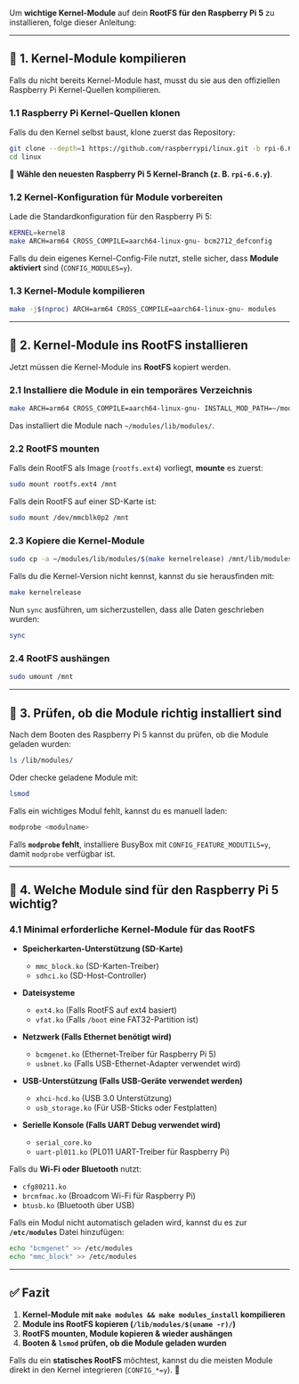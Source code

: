 Um **wichtige Kernel-Module** auf dein **RootFS für den Raspberry Pi 5** zu installieren, folge dieser Anleitung:  

---

## **📌 1. Kernel-Module kompilieren**
Falls du nicht bereits Kernel-Module hast, musst du sie aus den offiziellen Raspberry Pi Kernel-Quellen kompilieren.

### **1.1 Raspberry Pi Kernel-Quellen klonen**
Falls du den Kernel selbst baust, klone zuerst das Repository:

```bash
git clone --depth=1 https://github.com/raspberrypi/linux.git -b rpi-6.6.y
cd linux
```
📌 **Wähle den neuesten Raspberry Pi 5 Kernel-Branch (z. B. `rpi-6.6.y`)**.

### **1.2 Kernel-Konfiguration für Module vorbereiten**
Lade die Standardkonfiguration für den Raspberry Pi 5:

```bash
KERNEL=kernel8
make ARCH=arm64 CROSS_COMPILE=aarch64-linux-gnu- bcm2712_defconfig
```

Falls du dein eigenes Kernel-Config-File nutzt, stelle sicher, dass **Module aktiviert** sind (`CONFIG_MODULES=y`).

### **1.3 Kernel-Module kompilieren**
```bash
make -j$(nproc) ARCH=arm64 CROSS_COMPILE=aarch64-linux-gnu- modules
```

---

## **📌 2. Kernel-Module ins RootFS installieren**
Jetzt müssen die Kernel-Module ins **RootFS** kopiert werden.

### **2.1 Installiere die Module in ein temporäres Verzeichnis**
```bash
make ARCH=arm64 CROSS_COMPILE=aarch64-linux-gnu- INSTALL_MOD_PATH=~/modules modules_install
```
Das installiert die Module nach `~/modules/lib/modules/`.

### **2.2 RootFS mounten**
Falls dein RootFS als Image (`rootfs.ext4`) vorliegt, **mounte** es zuerst:

```bash
sudo mount rootfs.ext4 /mnt
```

Falls dein RootFS auf einer SD-Karte ist:
```bash
sudo mount /dev/mmcblk0p2 /mnt
```

### **2.3 Kopiere die Kernel-Module**
```bash
sudo cp -a ~/modules/lib/modules/$(make kernelrelease) /mnt/lib/modules/
```

Falls du die Kernel-Version nicht kennst, kannst du sie herausfinden mit:

```bash
make kernelrelease
```

Nun `sync` ausführen, um sicherzustellen, dass alle Daten geschrieben wurden:

```bash
sync
```

### **2.4 RootFS aushängen**
```bash
sudo umount /mnt
```

---

## **📌 3. Prüfen, ob die Module richtig installiert sind**
Nach dem Booten des Raspberry Pi 5 kannst du prüfen, ob die Module geladen wurden:

```bash
ls /lib/modules/
```

Oder checke geladene Module mit:

```bash
lsmod
```

Falls ein wichtiges Modul fehlt, kannst du es manuell laden:

```bash
modprobe <modulname>
```

Falls **`modprobe` fehlt**, installiere BusyBox mit `CONFIG_FEATURE_MODUTILS=y`, damit `modprobe` verfügbar ist.

---

## **📌 4. Welche Module sind für den Raspberry Pi 5 wichtig?**
### **4.1 Minimal erforderliche Kernel-Module für das RootFS**
- **Speicherkarten-Unterstützung (SD-Karte)**  
  - `mmc_block.ko` (SD-Karten-Treiber)  
  - `sdhci.ko` (SD-Host-Controller)  

- **Dateisysteme**  
  - `ext4.ko` (Falls RootFS auf ext4 basiert)  
  - `vfat.ko` (Falls `/boot` eine FAT32-Partition ist)  

- **Netzwerk (Falls Ethernet benötigt wird)**  
  - `bcmgenet.ko` (Ethernet-Treiber für Raspberry Pi 5)  
  - `usbnet.ko` (Falls USB-Ethernet-Adapter verwendet wird)  

- **USB-Unterstützung (Falls USB-Geräte verwendet werden)**  
  - `xhci-hcd.ko` (USB 3.0 Unterstützung)  
  - `usb_storage.ko` (Für USB-Sticks oder Festplatten)  

- **Serielle Konsole (Falls UART Debug verwendet wird)**  
  - `serial_core.ko`  
  - `uart-pl011.ko` (PL011 UART-Treiber für Raspberry Pi)  

Falls du **Wi-Fi oder Bluetooth** nutzt:
- `cfg80211.ko`
- `brcmfmac.ko` (Broadcom Wi-Fi für Raspberry Pi)
- `btusb.ko` (Bluetooth über USB)

Falls ein Modul nicht automatisch geladen wird, kannst du es zur **`/etc/modules`** Datei hinzufügen:

```bash
echo "bcmgenet" >> /etc/modules
echo "mmc_block" >> /etc/modules
```

---

## **✅ Fazit**
1. **Kernel-Module mit `make modules && make modules_install` kompilieren**  
2. **Module ins RootFS kopieren (`/lib/modules/$(uname -r)/`)**  
3. **RootFS mounten, Module kopieren & wieder aushängen**  
4. **Booten & `lsmod` prüfen, ob die Module geladen wurden**  

Falls du ein **statisches RootFS** möchtest, kannst du die meisten Module direkt in den Kernel integrieren (`CONFIG_*=y`). 🎯